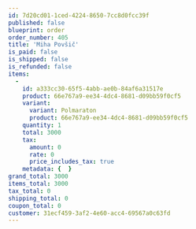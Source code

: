 ```yaml
---
id: 7d20cd01-1ced-4224-8650-7cc8d0fcc39f
published: false
blueprint: order
order_number: 405
title: 'Miha Povšič'
is_paid: false
is_shipped: false
is_refunded: false
items:
  -
    id: a333cc30-65f5-4abb-ae0b-84af6a31517e
    product: 66e767a9-ee34-4dc4-8681-d09bb59f0cf5
    variant:
      variant: Polmaraton
      product: 66e767a9-ee34-4dc4-8681-d09bb59f0cf5
    quantity: 1
    total: 3000
    tax:
      amount: 0
      rate: 0
      price_includes_tax: true
    metadata: {  }
grand_total: 3000
items_total: 3000
tax_total: 0
shipping_total: 0
coupon_total: 0
customer: 31ecf459-3af2-4e60-acc4-69567a0c63fd
---
```

